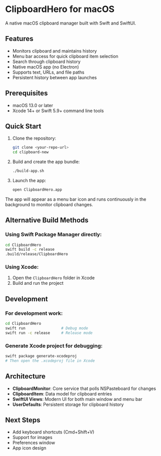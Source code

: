 # ClipboardHero for macOS

A native macOS clipboard manager built with Swift and SwiftUI.

## Features

- Monitors clipboard and maintains history
- Menu bar access for quick clipboard item selection
- Search through clipboard history
- Native macOS app (no Electron)
- Supports text, URLs, and file paths
- Persistent history between app launches

## Prerequisites

- macOS 13.0 or later
- Xcode 14+ or Swift 5.9+ command line tools

## Quick Start

1. Clone the repository:
   ```bash
   git clone <your-repo-url>
   cd clipboard-new
   ```

2. Build and create the app bundle:
   ```bash
   ./build-app.sh
   ```

3. Launch the app:
   ```bash
   open ClipboardHero.app
   ```

The app will appear as a menu bar icon and runs continuously in the background to monitor clipboard changes.

## Alternative Build Methods

### Using Swift Package Manager directly:
```bash
cd ClipboardHero
swift build -c release
.build/release/ClipboardHero
```

### Using Xcode:
1. Open the `ClipboardHero` folder in Xcode
2. Build and run the project

## Development

### For development work:
```bash
cd ClipboardHero
swift run                # Debug mode
swift run -c release     # Release mode
```

### Generate Xcode project for debugging:
```bash
swift package generate-xcodeproj
# Then open the .xcodeproj file in Xcode
```

## Architecture

- **ClipboardMonitor**: Core service that polls NSPasteboard for changes
- **ClipboardItem**: Data model for clipboard entries
- **SwiftUI Views**: Modern UI for both main window and menu bar
- **UserDefaults**: Persistent storage for clipboard history

## Next Steps

- Add keyboard shortcuts (Cmd+Shift+V)
- Support for images
- Preferences window
- App icon design